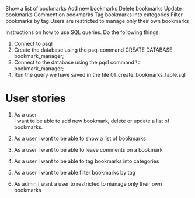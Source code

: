 Show a list of bookmarks 
Add new bookmarks 
Delete bookmarks 
Update bookmarks 
Comment on bookmarks 
Tag bookmarks into categories 
Filter bookmarks by tag 
Users are restricted to manage only their own bookmarks

Instructions on how to use SQL queries. 
Do the following things:
1. Connect to psql
2. Create the database using the psql command CREATE DATABASE bookmark_manager;
3. Connect to the database using the pqsl command \c bookmark_manager;
4. Run the query we have saved in the file 01_create_bookmarks_table.sql

# User stories

1. As a user <br/>
   I want to be able to add new bookmark, delete or update a list of bookmarks.
   
 2. As a user 
    I want to be able to show a list of bookmarks
    
 3. As a user 
    I want to be able to leave comments on a bookmark
 
 4. As a user 
    I want to be able to tag bookmarks into categories
 
 5. As a user 
    I want to be able filter bookmarks by tag
    
 6. As admin
    I want a user to restricted to manage only their own bookmarks
